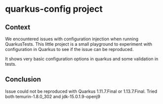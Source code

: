 # quarkus-config project
## Context
We encountered issues with configuration injection when running QuarkusTests.
This little project is a small playground to experiment with configuration in Quarkus to see if the issue can be reproduced.

It shows very basic configuration options in quarkus and some validation in tests.

## Conclusion
Issue could not be reproduced with Quarkus 1.11.7.Final or 1.13.7.Final.
Tried both temurin-1.8.0_302 and jdk-15.0.1.9-openj9